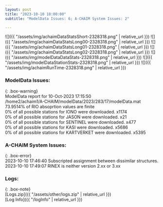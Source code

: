 ```yaml
---
layout: post
title: "2023-10-10 18:00:00"
subtitle: "ModelData Issues: 6; A-CHAIM System Issues: 2"

---
```


![]({{ "/assets/img/achaimDataStatsShort-2328318.png" | relative_url }})
![]({{ "/assets/img/achaimDataStatsLong00-2328318.png" | relative_url }})
![]({{ "/assets/img/achaimDataStatsLong01-2328318.png" | relative_url }})
![]({{ "/assets/img/achaimDataStatsLong02-2328318.png" | relative_url }})
![]({{ "/assets/img/modelDataDataStats-2328318.png" | relative_url }})
![]({{ "/assets/img/modelDataStationStats-2328318.png" | relative_url }})
![]({{ "/assets/img/achaimRunTime-2328318.png" | relative_url }})


### ModelData Issues:  
  
{: .box-warning}  
 ModelData report for 10-Oct-2023 17:15:50   
 /home2/achaim1/A-CHAIM/modelData/2023/283/17/modelData.mat   
 73.9514% of RIO absoprtion values are finite   
 0% of all possible stations for IONO were downloaded. x1174   
 0% of all possible stations for JASON were downloaded. x21   
 0% of all possible stations for SENTINEL were downloaded. x477   
 0% of all possible stations for KASI were downloaded. x5686   
 0% of all possible stations for KARTVERKET were downloaded. x5395   
  
### A-CHAIM System Issues:  
  
{: .box-error}  
2023-10-10 17:46:40 Subscripted assignment between dissimilar structures.  
2023-10-10 17:49:07 RINEX is neither version 2.xx or 3.xx  

### Logs:  
  
{: .box-note}  
[Logs.zip]({{ "/assets/other/logs.zip" | relative_url }})  
[Log Info]({{ "/logInfo" | relative_url }})  

